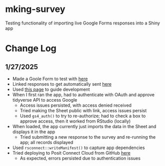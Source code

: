 # mking-survey

Testing functionality of importing live Google Forms responses into a Shiny app

# Change Log

## 1/27/2025

* Made a Goole Form to test with [here](https://docs.google.com/forms/d/e/1FAIpQLScP3766W9xhidr5f8I_WfGB64aZ5uXeIErItu-tzH11rMiCZQ/viewform)
* Linked responses to get automatically sent [here](https://docs.google.com/spreadsheets/d/1rQR8V3xblApe03yE5yqGdqnqSR9_rj1ySf685KOow4Y/edit?gid=194633045#gid=194633045)
* Used [this page](https://forum.posit.co/t/trying-to-display-a-table-from-live-poll-results-using-r-shiny/84330/3) to guide development
* When I first ran the app, had to authenticate with OAuth and approve tidyverse API to access Google
  + Access issues persisted, with access denied received
  + Tried making the Sheet public with link, access issues persist
  + Used `gs4_auth()` to try to re-authorize; had to check a box to approve access, then it worked from RStudio (locally)
* When loaded, the app currently just imports the data in the Sheet and displays it in the app
  + Tried submitting a new response to the survey and re-running the app; all records displayed
* Used `rsconnect::writeManifest()` to capture app dependencies
* Tried deploying to Posit Connect Cloud from GitHub [here](https://connect.posit.cloud/zajichek/content/0194aaac-8a80-73ac-40c1-e3c77b2dd524)
  + As expected, errors persisted due to authentication issues
